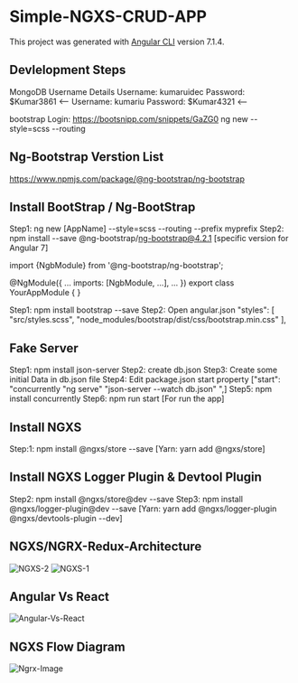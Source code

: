 # Simple-NGXS-CRUD-APP

This project was generated with [Angular CLI](https://github.com/angular/angular-cli) version 7.1.4.

## Devlelopment Steps

MongoDB Username Details
Username: kumaruidec
Password: $Kumar3861 <--
Username: kumariu
Password: $Kumar4321 <--

bootstrap Login: https://bootsnipp.com/snippets/GaZG0
ng new <AppName> --style=scss --routing

## Ng-Bootstrap Verstion List
https://www.npmjs.com/package/@ng-bootstrap/ng-bootstrap

## Install BootStrap / Ng-BootStrap
Step1: ng new [AppName] --style=scss --routing --prefix myprefix
Step2: npm install --save @ng-bootstrap/ng-bootstrap@4.2.1 [specific version for Angular 7]

import {NgbModule} from '@ng-bootstrap/ng-bootstrap';

@NgModule({
  ...
  imports: [NgbModule, ...],
  ...
})
export class YourAppModule {
}

Step1: npm install bootstrap --save
Step2: Open angular.json
"styles": [
  "src/styles.scss",
  "node_modules/bootstrap/dist/css/bootstrap.min.css"
],

## Fake Server

Step1: npm install json-server
Step2: create db.json
Step3: Create some initial Data in db.json file
Step4: Edit package.json start property ["start": "concurrently \"ng serve\" \"json-server --watch db.json\" ",]
Step5: npm install concurrently
Step6: npm run start [For run the app]

## Install NGXS

Step:1: npm install @ngxs/store --save  [Yarn: yarn add @ngxs/store]


## Install NGXS Logger Plugin & Devtool Plugin

Step2: npm install @ngxs/store@dev --save
Step3: npm install @ngxs/logger-plugin@dev --save [Yarn: yarn add @ngxs/logger-plugin @ngxs/devtools-plugin --dev]

## NGXS/NGRX-Redux-Architecture

![NGXS-2](https://user-images.githubusercontent.com/30646609/60645886-87d90180-9e57-11e9-818d-d1c6f8eea6fd.png)
![NGXS-1](https://user-images.githubusercontent.com/30646609/60645850-798ae580-9e57-11e9-9280-3a7a131b73e2.png)


## Angular Vs React

![Angular-Vs-React](https://user-images.githubusercontent.com/30646609/60645904-92939680-9e57-11e9-86f9-de5a38adc76c.jpg)

## NGXS Flow Diagram
![Ngrx-Image](https://user-images.githubusercontent.com/30646609/62344444-b22be680-b50b-11e9-85ae-7ce70f588995.JPG)